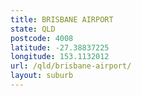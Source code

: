 ```yaml
---
title: BRISBANE AIRPORT
state: QLD
postcode: 4008
latitude: -27.38837225
longitude: 153.1132012
url: /qld/brisbane-airport/
layout: suburb
---
```

